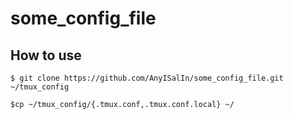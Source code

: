 # some_config_file

## How to use

`$ git clone https://github.com/AnyISalIn/some_config_file.git ~/tmux_config`

`$cp ~/tmux_config/{.tmux.conf,.tmux.conf.local} ~/`

